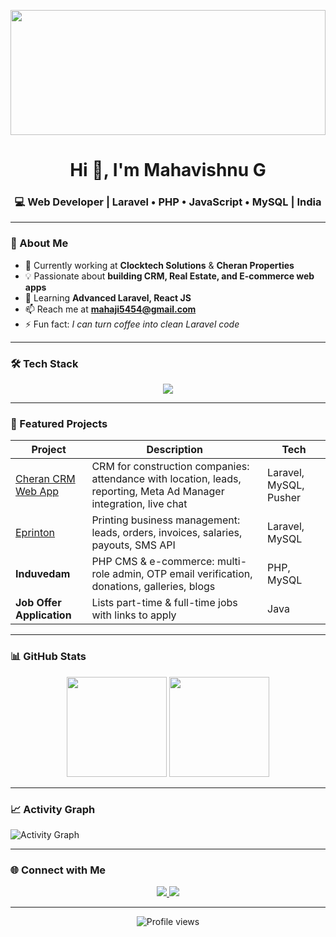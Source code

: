 <p align="center">
  <img src="https://raw.githubusercontent.com/mvish-dev/mvish-dev/main/pic2.jpg" height="200px" width="100%" />
</p>

<h1 align="center">Hi 👋, I'm Mahavishnu G</h1>
<h3 align="center">💻 Web Developer | Laravel • PHP • JavaScript • MySQL | India</h3>

---

### 🚀 About Me
- 🔭 Currently working at **Clocktech Solutions** & **Cheran Properties**
- 💡 Passionate about **building CRM, Real Estate, and E-commerce web apps**
- 🌱 Learning **Advanced Laravel, React JS**
- 📫 Reach me at **mahaji5454@gmail.com**
- ⚡ Fun fact: *I can turn coffee into clean Laravel code*

---

### 🛠 Tech Stack
<p align="center">
  <img src="https://skillicons.dev/icons?i=html,css,bootstrap,js,jquery,php,laravel,mysql,react,firebase,git" />
</p>

---

### 📌 Featured Projects
| Project | Description | Tech |
|---------|-------------|------|
| [Cheran CRM Web App](https://app.cheransoftwares.com/login) | CRM for construction companies: attendance with location, leads, reporting, Meta Ad Manager integration, live chat | Laravel, MySQL, Pusher |
| [Eprinton](https://eshopon.co.in/login) | Printing business management: leads, orders, invoices, salaries, payouts, SMS API | Laravel, MySQL |
| **Induvedam** | PHP CMS & e-commerce: multi-role admin, OTP email verification, donations, galleries, blogs | PHP, MySQL |
| **Job Offer Application** | Lists part-time & full-time jobs with links to apply | Java |

---

### 📊 GitHub Stats
<p align="center">
  <img src="https://github-readme-stats.vercel.app/api?username=mvish-dev&show_icons=true&theme=tokyonight" height="160px" />
  <img src="https://github-readme-stats.vercel.app/api/top-langs/?username=mvish-dev&layout=compact&theme=tokyonight" height="160px" />
</p>

---

### 📈 Activity Graph
![Activity Graph](https://github-readme-activity-graph.vercel.app/graph?username=mvish-dev&theme=tokyo-night)

---

### 🌐 Connect with Me
<p align="center">
  <a href="https://linkedin.com/in/YOUR-LINK" target="blank">
    <img src="https://skillicons.dev/icons?i=linkedin" />
  </a>
  <a href="mailto:mahaji5454@gmail.com">
    <img src="https://skillicons.dev/icons?i=gmail" />
  </a>
</p>

---

<p align="center">
  <img src="https://komarev.com/ghpvc/?username=mvish-dev&label=Profile%20views&color=0e75b6&style=flat" alt="Profile views" />
</p>
